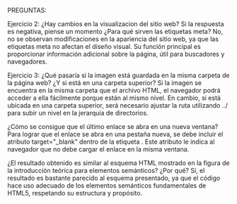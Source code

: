 PREGUNTAS:

Ejercicio 2:
¿Hay cambios en la visualizacion del sitio web? Si la respuesta es negativa, piense un momento ¿Para qué sirven las etiquetas meta?
No, no se observan modificaciones en la apariencia del sitio web, ya que las etiquetas meta no afectan el diseño visual. 
Su función principal es proporcionar información adicional sobre la página, útil para buscadores y navegadores.

Ejercicio 3:
¿Qué pasaría si la imagen está guardada en la misma carpeta de la página web? ¿Y si está en una carpeta superior?
Si la imagen se encuentra en la misma carpeta que el archivo HTML, el navegador podrá acceder a ella fácilmente porque están al mismo nivel. 
En cambio, si está ubicada en una carpeta superior, será necesario ajustar la ruta utilizando ../ para subir un nivel en la jerarquía de directorios.

¿Cómo se consigue que el último enlace se abra en una nueva ventana?
Para lograr que el enlace se abra en una pestaña nueva, se debe incluir el atributo target="_blank" dentro de la etiqueta <a>. 
Este atributo le indica al navegador que no debe cargar el enlace en la misma ventana.

¿El resultado obtenido es similar al esquema HTML mostrado en la figura de la introducción teórica para elementos semánticos? ¿Por qué?
Sí, el resultado es bastante parecido al esquema presentado, ya que el código hace uso adecuado de los elementos semánticos fundamentales de HTML5, 
respetando su estructura y propósito.


